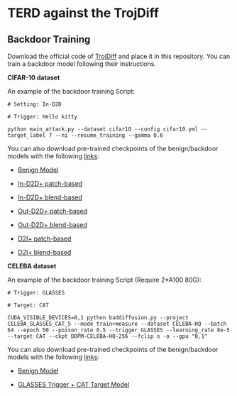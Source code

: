 # TERD against the TrojDiff
## Backdoor Training

Download the official code of [TrojDiff](https://github.com/chenweixin107/TrojDiff) and place it in this repository. You can train a backdoor model following their instructions.

**CIFAR-10 dataset**

An example of the backdoor training Script:
```
# Setting: In-D2D

# Trigger: Hello kitty

python main_attack.py --dataset cifar10 --config cifar10.yml --target_label 7 --ni --resume_training --gamma 0.6
```

You can also download pre-trained checkpoints of the benign/backdoor models with the following [links]():

- [Benign Model]()

- [In-D2D+ patch-based]()

- [In-D2D+ blend-based]()

- [Out-D2D+ patch-based]()

- [Out-D2D+ blend-based]()

- [D2I+ patch-based]()

- [D2I+ blend-based]()

**CELEBA dataset**

An example of the backdoor training Script (Require 2*A100 80G):
```
# Trigger: GLASSES

# Target: CAT

CUDA_VISIBLE_DEVICES=0,1 python baddiffusion.py --project CELEBA_GLASSES_CAT_5 --mode train+measure --dataset CELEBA-HQ --batch 64 --epoch 50 --poison_rate 0.5 --trigger GLASSES --learning_rate 8e-5 --target CAT --ckpt DDPM-CELEBA-HQ-256 --fclip o -o --gpu "0,1"
```

You can also download pre-trained checkpoints of the benign/backdoor models with the following [links](https://drive.google.com/drive/folders/1VtAaGI2RjsSIqagIBjb96Y5cQ1MkeQ8B?usp=drive_link):

- [Benign Model](https://drive.google.com/drive/folders/1eWbq9YsRQni7nUlbF0pvdiqCEpQUoc_U?usp=drive_link)

- [GLASSES Trigger + CAT Target Model](https://drive.google.com/drive/folders/1cLNGbF1dW5gdChbmOcffnxkdlNXvhr14?usp=drive_link)
